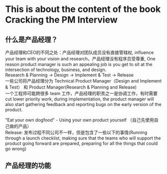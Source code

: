 # This is about the content of the book Cracking the PM Interview      
## 什么是产品经理？
产品经理和CEO的不同之处：产品经理对团队成员没有直接管辖权, influence your team with your vision and research，产品经理没有程序员受尊重, One reason product manager is such an appealing
job is you get to sit at the intersection of technology, business, and design.      
Research & Planning -> Design -> Implement & Test -> Release            
一些公司将产品经理分为 Technical Product Manager（Design and Implement & Test） 和 Product Manager(Research & Planning and Release)         
一个工程师可能跨很多 team 工作，产品经理的职责之一是协调工作，有时需要 cut lower priority work, during implementation, the product manager will also start gathering feedback and reporting bugs on the early version of the product.       

"Eat your own dogfood" - Using your own product yourself （自己先使用自己做的产品）      
Release: 发布过程不同公司不一样，但是包含了一些以下的事情(Running through a launch checklist, making sure that the teams who will support the product going forward are prepared, preparing for all the things that could go wrong)      

## 产品经理的功能

## 

